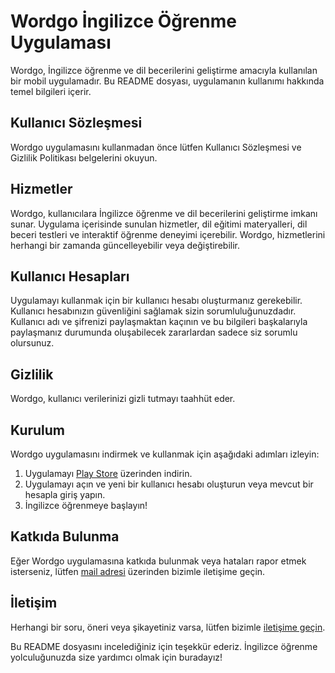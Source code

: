 # Wordgo İngilizce Öğrenme Uygulaması

Wordgo, İngilizce öğrenme ve dil becerilerini geliştirme amacıyla kullanılan bir mobil uygulamadır. Bu README dosyası, uygulamanın kullanımı hakkında temel bilgileri içerir.

## Kullanıcı Sözleşmesi

Wordgo uygulamasını kullanmadan önce lütfen Kullanıcı Sözleşmesi ve Gizlilik Politikası belgelerini okuyun.

## Hizmetler

Wordgo, kullanıcılara İngilizce öğrenme ve dil becerilerini geliştirme imkanı sunar. Uygulama içerisinde sunulan hizmetler, dil eğitimi materyalleri, dil beceri testleri ve interaktif öğrenme deneyimi içerebilir. Wordgo, hizmetlerini herhangi bir zamanda güncelleyebilir veya değiştirebilir.

## Kullanıcı Hesapları

Uygulamayı kullanmak için bir kullanıcı hesabı oluşturmanız gerekebilir. Kullanıcı hesabınızın güvenliğini sağlamak sizin sorumluluğunuzdadır. Kullanıcı adı ve şifrenizi paylaşmaktan kaçının ve bu bilgileri başkalarıyla paylaşmanız durumunda oluşabilecek zararlardan sadece siz sorumlu olursunuz.

## Gizlilik

Wordgo, kullanıcı verilerinizi gizli tutmayı taahhüt eder.

## Kurulum

Wordgo uygulamasını indirmek ve kullanmak için aşağıdaki adımları izleyin:

1. Uygulamayı [Play Store](https://play.google.com/store/apps/wordgo) üzerinden indirin.
2. Uygulamayı açın ve yeni bir kullanıcı hesabı oluşturun veya mevcut bir hesapla giriş yapın.
3. İngilizce öğrenmeye başlayın!

## Katkıda Bulunma

Eğer Wordgo uygulamasına katkıda bulunmak veya hataları rapor etmek isterseniz, lütfen [mail adresi](https://labx.studio/) üzerinden bizimle iletişime geçin.

## İletişim

Herhangi bir soru, öneri veya şikayetiniz varsa, lütfen bizimle [iletişime geçin](https://labx.studio/).

Bu README dosyasını incelediğiniz için teşekkür ederiz. İngilizce öğrenme yolculuğunuzda size yardımcı olmak için buradayız!

